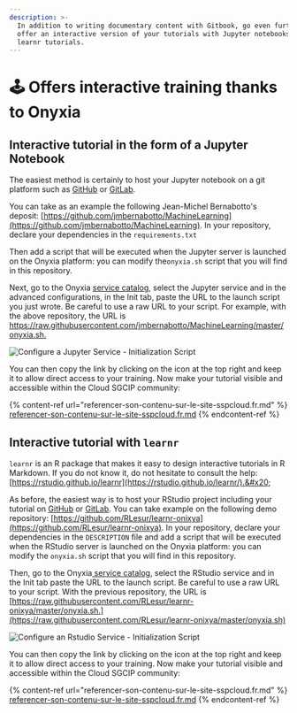 ```yaml
---
description: >-
  In addition to writing documentary content with Gitbook, go even further and
  offer an interactive version of your tutorials with Jupyter notebooks or
  learnr tutorials.
---
```


# ​🕹️​ Offers interactive training thanks to Onyxia

## Interactive tutorial in the form of a Jupyter Notebook&#x20;

The easiest method is certainly to host your Jupyter notebook on a git platform such as [GitHub](https://github.com/) or [GitLab](https://about.gitlab.com/).&#x20;

You can take as an example the following Jean-Michel Bernabotto's deposit: [https://github.com/jmbernabotto/MachineLearning](https://github.com/jmbernabotto/MachineLearning). In your repository, declare your dependencies in the `requirements.txt`

Then add a script that will be executed when the Jupyter server is launched on the Onyxia platform: you can modify the`onyxia.sh`  script that you will find in this repository.

Next, go to the Onyxia [service catalog](https://onyxia.euw1.prod.sgcip.io/catalog), select the Jupyter service and in the advanced configurations, in the Init tab, paste the URL to the launch script you just wrote. Be careful to use a raw URL to your script. For example, with the above repository, the URL is [https://raw.githubusercontent.com/jmbernabotto/MachineLearning/master/onyxia.sh. ](https://raw.githubusercontent.com/jmbernabotto/MachineLearning/master/onyxia.sh)

![Configure a Jupyter Service - Initialization Script](../../../.gitbook/assets/frame-59.png)

You can then copy the link by clicking on the icon at the top right and keep it to allow direct access to your training. Now make your tutorial visible and accessible within the Cloud SGCIP community:

{% content-ref url="referencer-son-contenu-sur-le-site-sspcloud.fr.md" %}
[referencer-son-contenu-sur-le-site-sspcloud.fr.md](referencer-son-contenu-sur-le-site-sspcloud.fr.md)
{% endcontent-ref %}

## Interactive tutorial with  **`learnr`**

`learnr` is an R package that makes it easy to design interactive tutorials in R Markdown. If you do not know it, do not hesitate to consult the help: [https://rstudio.github.io/learnr](https://rstudio.github.io/learnr/).&#x20;

As before, the easiest way is to host your RStudio project including your tutorial on [GitHub](https://github.com/) or [GitLab](https://about.gitlab.com/). You can take example on the following demo repository: [https://github.com/RLesur/learnr-onixya](https://github.com/RLesur/learnr-onixya). In your repository, declare your dependencies in the `DESCRIPTION` file and add a script that will be executed when the RStudio server is launched on the Onyxia platform: you can modify the `onyxia.sh` script that you will find in this repository.     &#x20;

Then, go to the Onyxia[ service catalog](https://onyxia.euw1.prod.sgcip.io/catalog), select the RStudio service and in the Init tab paste the URL to the launch script. Be careful to use a raw URL to your script. With the previous repository, the URL is [https://raw.githubusercontent.com/RLesur/learnr-onixya/master/onyxia.sh.](https://raw.githubusercontent.com/RLesur/learnr-onixya/master/onyxia.sh)  &#x20;

![Configure an Rstudio Service - Initialization Script](../../../.gitbook/assets/frame-60.png)

You can then copy the link by clicking on the icon at the top right and keep it to allow direct access to your training. Now make your tutorial visible and accessible within the Cloud SGCIP community:

{% content-ref url="referencer-son-contenu-sur-le-site-sspcloud.fr.md" %}
[referencer-son-contenu-sur-le-site-sspcloud.fr.md](referencer-son-contenu-sur-le-site-sspcloud.fr.md)
{% endcontent-ref %}
